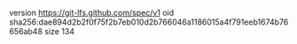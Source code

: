 version https://git-lfs.github.com/spec/v1
oid sha256:dae894d2b2f0f75f2b7eb010d2b766046a1186015a4f791eeb1674b76656ab48
size 134
